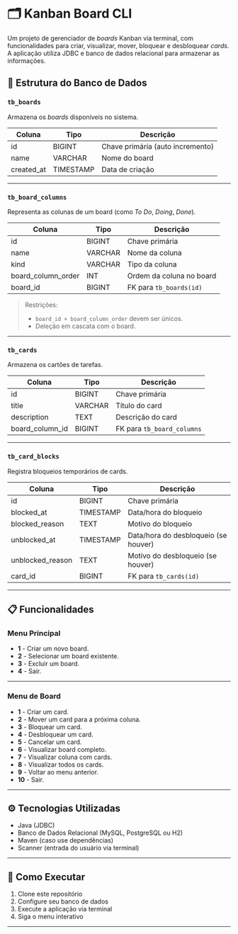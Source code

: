 # 🗂️ Kanban Board CLI

Um projeto de gerenciador de *boards* Kanban via terminal, com funcionalidades para criar, visualizar, mover, bloquear e desbloquear *cards*. A aplicação utiliza JDBC e banco de dados relacional para armazenar as informações.

## 🧱 Estrutura do Banco de Dados

### `tb_boards`
Armazena os *boards* disponíveis no sistema.

| Coluna       | Tipo       | Descrição                        |
|--------------|------------|----------------------------------|
| id           | BIGINT     | Chave primária (auto incremento) |
| name         | VARCHAR    | Nome do board                    |
| created_at   | TIMESTAMP  | Data de criação                  |

---

### `tb_board_columns`
Representa as colunas de um board (como *To Do*, *Doing*, *Done*).

| Coluna             | Tipo       | Descrição                          |
|--------------------|------------|------------------------------------|
| id                 | BIGINT     | Chave primária                     |
| name               | VARCHAR    | Nome da coluna                     |
| kind               | VARCHAR    | Tipo da coluna                     |
| board_column_order | INT        | Ordem da coluna no board           |
| board_id           | BIGINT     | FK para `tb_boards(id)`            |

> Restrições:
> - `board_id + board_column_order` devem ser únicos.
> - Deleção em cascata com o board.

---

### `tb_cards`
Armazena os cartões de tarefas.

| Coluna          | Tipo     | Descrição                    |
|-----------------|----------|------------------------------|
| id              | BIGINT   | Chave primária               |
| title           | VARCHAR  | Título do card               |
| description     | TEXT     | Descrição do card            |
| board_column_id | BIGINT   | FK para `tb_board_columns`   |

---

### `tb_card_blocks`
Registra bloqueios temporários de cards.

| Coluna          | Tipo      | Descrição                                    |
|-----------------|-----------|----------------------------------------------|
| id              | BIGINT    | Chave primária                               |
| blocked_at      | TIMESTAMP | Data/hora do bloqueio                        |
| blocked_reason  | TEXT      | Motivo do bloqueio                           |
| unblocked_at    | TIMESTAMP | Data/hora do desbloqueio (se houver)         |
| unblocked_reason| TEXT      | Motivo do desbloqueio (se houver)            |
| card_id         | BIGINT    | FK para `tb_cards(id)`                       |

---

## 📋 Funcionalidades

### Menu Principal
- **1** - Criar um novo board.
- **2** - Selecionar um board existente.
- **3** - Excluir um board.
- **4** - Sair.

---

### Menu de Board
- **1** - Criar um card.
- **2** - Mover um card para a próxima coluna.
- **3** - Bloquear um card.
- **4** - Desbloquear um card.
- **5** - Cancelar um card.
- **6** - Visualizar board completo.
- **7** - Visualizar coluna com cards.
- **8** - Visualizar todos os cards.
- **9** - Voltar ao menu anterior.
- **10** - Sair.

---

## ⚙️ Tecnologias Utilizadas

- Java (JDBC)
- Banco de Dados Relacional (MySQL, PostgreSQL ou H2)
- Maven (caso use dependências)
- Scanner (entrada do usuário via terminal)

---

## 🏁 Como Executar

1. Clone este repositório
2. Configure seu banco de dados
3. Execute a aplicação via terminal
4. Siga o menu interativo

---
